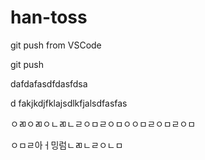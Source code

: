 # han-toss

git push from VSCode

git push

dafdafasdfdasfdsa

d fakjkdjfklajsdlkfjalsdfasfas

ㅇㄻㅇㄻㅇㄴㄻㄴㄹㅇㅁㄹㅇㅁㅇㅇㅁㄹㅇㅁㄹㅇㅁ

ㅇㅁㄹ아ㅓ밍럼ㄴㄻㄴㄹㅇㄴㅁ
